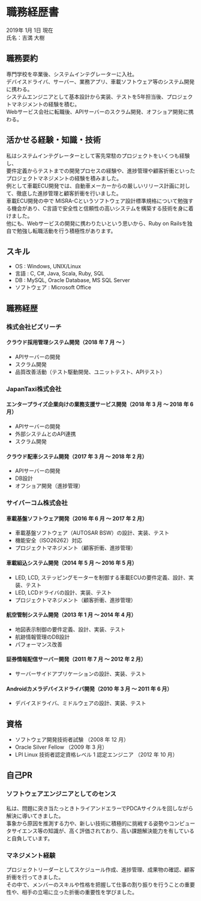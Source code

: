 # 職務経歴書

2019年 1月 1日 現在  
氏名：吉満 大樹

## 職務要約

専門学校を卒業後、システムインテグレーターに入社。  
デバイスドライバ、サーバー、業務アプリ、車載ソフトウェア等のシステム開発に携わる。  
システムエンジニアとして基本設計から実装、テストを5年担当後、プロジェクトマネジメントの経験を積む。  
Webサービス会社に転職後、APIサーバーのスクラム開発、オフショア開発に携わる。

## 活かせる経験・知識・技術

私はシステムインテグレーターとして客先常駐のプロジェクトをいくつも経験し、  
要件定義からテストまでの開発プロセスの経験や、進捗管理や顧客折衝といったプロジェクトマネジメントの経験を積みました。  
例として車載ECU開発では、自動車メーカーからの厳しいリリース計画に対して、徹底した進捗管理と顧客折衝を行いました。  
車載ECU開発の中で MISRA-Cというソフトウェア設計標準規格について勉強する機会があり、C言語で安全性と信頼性の高いシステムを構築する技術を身に着けました。  
他にも、Webサービスの開発に携わりたいという思いから、Ruby on Railsを独自で勉強し転職活動を行う積極性があります。

## スキル

- OS : Windows, UNIX/Linux
- 言語 : C, C#, Java, Scala, Ruby, SQL
- DB : MySQL, Oracle Database, MS SQL Server
- ソフトウェア : Microsoft Office

## 職務経歴

### **株式会社ビズリーチ**

#### クラウド採用管理システム開発（2018 年 7 月 〜 ）
- APIサーバーの開発
- スクラム開発
- 品質改善活動（テスト駆動開発、ユニットテスト、APIテスト）

### **JapanTaxi株式会社**

#### エンタープライズ企業向けの業務支援サービス開発（2018 年 3 月 〜 2018 年 6 月）
- APIサーバーの開発
- 外部システムとのAPI連携
- スクラム開発

#### クラウド配車システム開発（2017 年 3 月 〜 2018 年 2 月）
- APIサーバーの開発
- DB設計
- オフショア開発（進捗管理）

### **サイバーコム株式会社**

#### 車載基盤ソフトウェア開発（2016 年 6 月 〜 2017 年 2 月）
- 車載基盤ソフトウェア（AUTOSAR BSW）の設計、実装、テスト
- 機能安全（ISO26262）対応
- プロジェクトマネジメント（顧客折衝、進捗管理）

#### 車載組込システム開発（2014 年 5 月 〜 2016 年 5 月）
- LED, LCD, ステッピングモーターを制御する車載ECUの要件定義、設計、実装、テスト
- LED, LCDドライバの設計、実装、テスト
- プロジェクトマネジメント（顧客折衝、進捗管理）

#### 航空管制システム開発（2013 年 1 月 〜 2014 年 4 月）
- 地図表示制御の要件定義、設計、実装、テスト
- 航跡情報管理のDB設計
- パフォーマンス改善

#### 証券情報配信サーバー開発（2011 年 7 月 〜 2012 年 2 月）
- サーバーサイドアプリケーションの設計、実装、テスト

#### Androidカメラデバイスドライバ開発（2010 年 3 月 〜 2011 年 6 月）
- デバイスドライバ、ミドルウェアの設計、実装、テスト

## 資格

- ソフトウェア開発技術者試験 （2008 年 12 月）
- Oracle Silver Fellow （2009 年 3 月）
- LPI Linux 技術者認定資格レベル 1 認定エンジニア （2012 年 10 月）

## 自己PR

### ソフトウェアエンジニアとしてのセンス

私は、問題に突き当たっときトライアンドエラーでPDCAサイクルを回しながら解決に導いてきました。  
事象から原因を推測する力や、新しい技術に積極的に挑戦する姿勢やコンピュータサイエンス等の知識が、高く評価されており、高い課題解決能力を有していると自負しています。

### マネジメント経験

プロジェクトリーダーとしてスケジュール作成、進捗管理、成果物の確認、顧客折衝を行ってきました。  
その中で、メンバーのスキルや性格を把握して仕事の割り振りを行うことの重要性や、相手の立場に立った折衝の重要性を学びました。
